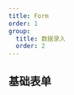 ```yaml
---
title: Form
order: 1
group:
  title: 数据录入
  order: 2
---
```


## 基础表单

<code src="./demos/BaseFormDemo.vue"></code>
